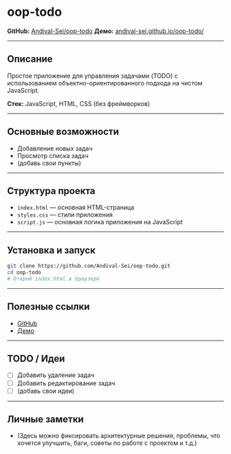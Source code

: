 # oop-todo

**GitHub:** [Andival-Sei/oop-todo](https://github.com/Andival-Sei/oop-todo)
**Демо:** [andival-sei.github.io/oop-todo/](https://andival-sei.github.io/oop-todo/)

---

## Описание
Простое приложение для управления задачами (TODO) с использованием объектно-ориентированного подхода на чистом JavaScript.

**Стек:** JavaScript, HTML, CSS (без фреймворков)

---

## Основные возможности
- Добавление новых задач
- Просмотр списка задач
- (добавь свои пункты)

---

## Структура проекта
- `index.html` — основная HTML-страница
- `styles.css` — стили приложения
- `script.js` — основная логика приложения на JavaScript

---

## Установка и запуск
```bash
git clone https://github.com/Andival-Sei/oop-todo.git
cd oop-todo
# Открой index.html в браузере
```

---

## Полезные ссылки
- [GitHub](https://github.com/Andival-Sei/oop-todo)
- [Демо](https://andival-sei.github.io/oop-todo/)

---

## TODO / Идеи
- [ ] Добавить удаление задач
- [ ] Добавить редактирование задач
- [ ] (добавь свои идеи)

---

## Личные заметки
- (Здесь можно фиксировать архитектурные решения, проблемы, что хочется улучшить, баги, советы по работе с проектом и т.д.) 